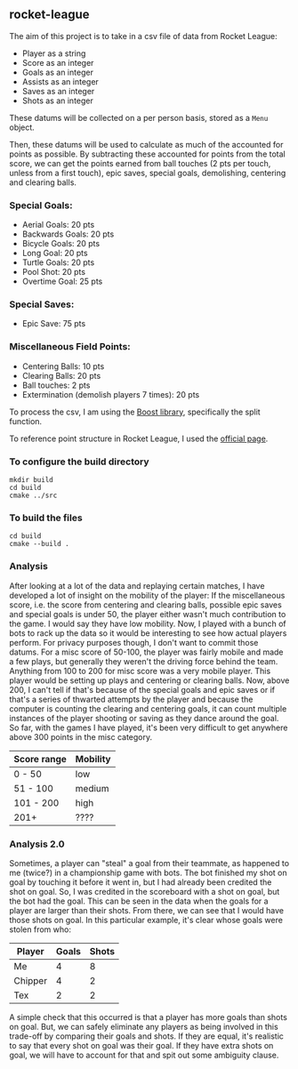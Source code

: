 ## rocket-league

The aim of this project is to take in a csv file of data from Rocket League:
- Player as a string
- Score as an integer
- Goals as an integer
- Assists as an integer
- Saves as an integer
- Shots as an integer

These datums will be collected on a per person basis, stored as a `Menu` object.

Then, these datums will be used to calculate as much of the accounted for points as possible.
By subtracting these accounted for points from the total score, we can get the points earned
from ball touches (2 pts per touch, unless from a first touch), epic saves, special goals, demolishing,
centering and clearing balls.

### Special Goals:
- Aerial Goals: 20 pts
- Backwards Goals: 20 pts
- Bicycle Goals: 20 pts
- Long Goal: 20 pts
- Turtle Goals: 20 pts
- Pool Shot: 20 pts
- Overtime Goal: 25 pts

### Special Saves:
- Epic Save: 75 pts

### Miscellaneous Field Points:
- Centering Balls: 10 pts
- Clearing Balls: 20 pts
- Ball touches: 2 pts
- Extermination (demolish players 7 times): 20 pts

To process the csv, I am using the [Boost library](https://www.boost.org/doc/libs/1_50_0/doc/html/string_algo/usage.html#id3207193), specifically the split function.

To reference point structure in Rocket League, I used the [official page](https://rocketleague.fandom.com/wiki/Points).

### To configure the build directory
```shell
mkdir build
cd build
cmake ../src
```

### To build the files
```shell
cd build
cmake --build .
```

### Analysis
After looking at a lot of the data and replaying certain matches, I have developed a lot of insight on the mobility of the player:
If the miscellaneous score, i.e. the score from centering and clearing balls, possible epic saves and special goals is under 50,
the player either wasn't much contribution to the game. I would say they have low mobility. Now, I played with a bunch of bots to rack
up the data so it would be interesting to see how actual players perform. For privacy purposes though, I don't want to commit those
datums. For a misc score of 50-100, the player was fairly mobile and made a few plays, but generally they weren't the driving force behind
the team. Anything from 100 to 200 for misc score was a very mobile player. This player would be setting up plays and centering or clearing
balls. Now, above 200, I can't tell if that's because of the special goals and epic saves or if that's a series of thwarted attempts by the player
and because the computer is counting the clearing and centering goals, it can count multiple instances of the player shooting or saving as they
dance around the goal. So far, with the games I have played, it's been very difficult to get anywhere above 300 points in the misc category.


| Score range | Mobility |
| ----------- | -------- |
|   0 - 50    |   low    |
|  51 - 100   |  medium  |
|  101 - 200  |   high   |
|    201+     |   ????   |

### Analysis 2.0
Sometimes, a player can "steal" a goal from their teammate, as happened to me (twice?) in a championship game with bots.
The bot finished my shot on goal by touching it before it went in, but I had already been credited the shot on goal.
So, I was credited in the scoreboard with a shot on goal, but the bot had the goal.
This can be seen in the data when the goals for a player are larger than their shots. From there, we can see that I would have those shots
on goal. In this particular example, it's clear whose goals were stolen from who:

|   Player  |   Goals   |   Shots   |
| --------- | --------- | --------- |
|   Me      |   4       |   8       |
|   Chipper |   4       |   2       |
|   Tex     |   2       |   2       |

A simple check that this occurred is that a player has more goals than shots on goal.
But, we can safely eliminate any players as being involved in this trade-off by comparing their
goals and shots. If they are equal, it's realistic to say that every shot on goal was their goal.
If they have extra shots on goal, we will have to account for that and spit out some ambiguity clause.